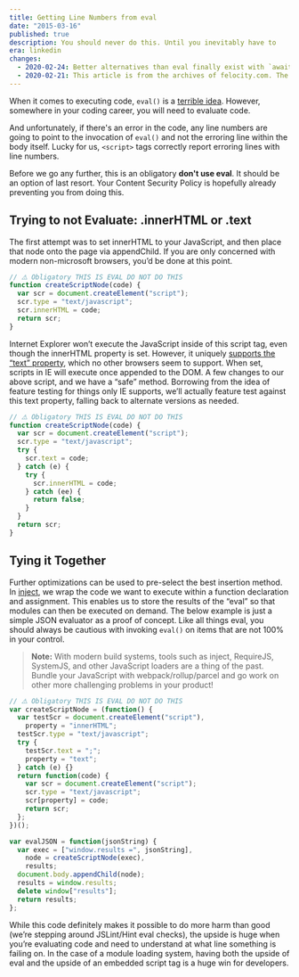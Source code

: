 ```yaml
---
title: Getting Line Numbers from eval
date: "2015-03-16"
published: true
description: You should never do this. Until you inevitably have to
era: linkedin
changes:
  - 2020-02-24: Better alternatives than eval finally exist with `await import()` syntax. You should definitely explore those. Additionally, LinkedIn has sunset [Inject](https://github.com/linkedin/inject) on their production site now that many viable alternatives exist. Hoo-ray modern web development!
  - 2020-02-21: This article is from the archives of felocity.com. The original unedited post can be found in the [wayback machine archives](https://web.archive.org/web/20130122001746/http://www.felocity.com/article/executing_a_script_node_using_appendchild). It has recieved a quick once-over to modernize the content where applicable, but may contain references and links to code that is dead, unloved, or may simply no longer apply to modern web development.
---
```


When it comes to executing code, `eval()` is a [terrible idea](https://developer.mozilla.org/en-US/docs/Web/JavaScript/Reference/Global_Objects/eval). However, somewhere in your coding career, you will need to evaluate code.

And unfortunately, if there's an error in the code, any line numbers are going to point to the invocation of `eval()` and not the erroring line within the body itself. Lucky for us, `<script>` tags correctly report erroring lines with line numbers.

Before we go any further, this is an obligatory **don't use eval**. It should be an option of last resort. Your Content Security Policy is hopefully already preventing you from doing this.

## Trying to not Evaluate: .innerHTML or .text

The first attempt was to set innerHTML to your JavaScript, and then place that node onto the page via appendChild. If you are only concerned with modern non-microsoft browsers, you’d be done at this point.

```js
// ⚠️ Obligatory THIS IS EVAL DO NOT DO THIS
function createScriptNode(code) {
  var scr = document.createElement("script");
  scr.type = "text/javascript";
  scr.innerHTML = code;
  return scr;
}
```

Internet Explorer won’t execute the JavaScript inside of this script tag, even though the innerHTML property is set. However, it uniquely [supports the “text” property](<http://msdn.microsoft.com/en-us/library/ie/ms535892(v=vs.85).aspx>), which no other browsers seem to support. When set, scripts in IE will execute once appended to the DOM. A few changes to our above script, and we have a “safe” method. Borrowing from the idea of feature testing for things only IE supports, we’ll actually feature test against this text property, falling back to alternate versions as needed.

```js
// ⚠️ Obligatory THIS IS EVAL DO NOT DO THIS
function createScriptNode(code) {
  var scr = document.createElement("script");
  scr.type = "text/javascript";
  try {
    scr.text = code;
  } catch (e) {
    try {
      scr.innerHTML = code;
    } catch (ee) {
      return false;
    }
  }
  return scr;
}
```

## Tying it Together

Further optimizations can be used to pre-select the best insertion method. In [inject](https://github.com/linkedin/inject/blob/68c343180ed3a08dffb0ad445fe45d70908683e1/src/executor.js#L129), we wrap the code we want to execute within a function declaration and assignment. This enables us to store the results of the “eval” so that modules can then be executed on demand. The below example is just a simple JSON evaluator as a proof of concept. Like all things eval, you should always be cautious with invoking `eval()` on items that are not 100% in your control.

> **Note:** With modern build systems, tools such as inject, RequireJS, SystemJS, and other JavaScript loaders are a thing of the past. Bundle your JavaScript with webpack/rollup/parcel and go work on other more challenging problems in your product!

```js
// ⚠️ Obligatory THIS IS EVAL DO NOT DO THIS
var createScriptNode = (function() {
  var testScr = document.createElement("script"),
    property = "innerHTML";
  testScr.type = "text/javascript";
  try {
    testScr.text = ";";
    property = "text";
  } catch (e) {}
  return function(code) {
    var scr = document.createElement("script");
    scr.type = "text/javascript";
    scr[property] = code;
    return scr;
  };
})();

var evalJSON = function(jsonString) {
  var exec = ["window.results =", jsonString],
    node = createScriptNode(exec),
    results;
  document.body.appendChild(node);
  results = window.results;
  delete window["results"];
  return results;
};
```

While this code definitely makes it possible to do more harm than good (we’re stepping around JSLint/Hint eval checks), the upside is huge when you’re evaluating code and need to understand at what line something is failing on. In the case of a module loading system, having both the upside of eval and the upside of an embedded script tag is a huge win for developers.
